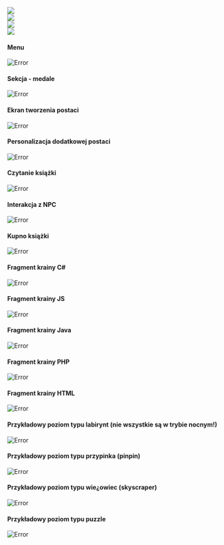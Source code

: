 <p align="left">
 <a href="https://github.com/trolit/projectZero"><img src="https://img.shields.io/badge/Dokumentacja%20dla%20u%C5%BCytkownika-gray?color=6B5B95&style=for-the-badge&logo=lgtm"></a> </br>
 <a href="https://github.com/trolit/projectZero/blob/master/README_dev.md"><img src="https://img.shields.io/badge/DOKUMENTACJA%20DLA%20DEVELOPERA-gray?color=009B77&style=for-the-badge&logo=dev.to" style="max-height: 550px;"></a> <br/>
<img src="https://img.shields.io/badge/Animowane%20zrzuty%20z%20gry (tu jesteś)-gray?color=955251&style=for-the-badge&logo=big%20cartel" style="max-height: 550px;"> <br/>
 <a href="https://github.com/trolit/projectZero/blob/master/CREDITS.md"><img src="https://img.shields.io/badge/UZNANIA-gray?color=5B5EA6&style=for-the-badge&logo=showpad" style="max-height: 550px;"></a>
</p>

#### Menu ####
![Error](https://github.com/trolit/projectZero/blob/storage/gifs/menu.gif)

#### Sekcja - medale ####
![Error](https://github.com/trolit/projectZero/blob/storage/gifs/medals.gif)

#### Ekran tworzenia postaci ####
![Error](https://github.com/trolit/projectZero/blob/storage/gifs/basic%20characters.gif)

#### Personalizacja dodatkowej postaci ####
![Error](https://github.com/trolit/projectZero/blob/storage/gifs/extra%20character%20personalization.gif)

#### Czytanie książki ####
![Error](https://github.com/trolit/projectZero/blob/storage/gifs/readBook.gif)

#### Interakcja z NPC ####
![Error](https://github.com/trolit/projectZero/blob/storage/gifs/NPC%20interaction.gif)

#### Kupno książki ####
![Error](https://github.com/trolit/projectZero/blob/storage/gifs/buyJSbook.gif)

#### Fragment krainy C# ####
![Error](https://github.com/trolit/projectZero/blob/storage/gifs/C%23%20map%20fragment.gif)

#### Fragment krainy JS ####
![Error](https://github.com/trolit/projectZero/blob/storage/gifs/JS%20map%20fragment.gif)

#### Fragment krainy Java ####
![Error](https://github.com/trolit/projectZero/blob/storage/gifs/Java%20map%20fragment.gif)

#### Fragment krainy PHP ####
![Error](https://github.com/trolit/projectZero/blob/storage/gifs/Php%20map%20fragment.gif)

#### Fragment krainy HTML ####
![Error](https://github.com/trolit/projectZero/blob/storage/gifs/html%20map%20fragment.gif)

#### Przykładowy poziom typu labirynt (nie wszystkie są w trybie nocnym!) ####
![Error](https://github.com/trolit/projectZero/blob/storage/gifs/C%23maze.gif)

#### Przykładowy poziom typu przypinka (pinpin) ####
![Error](https://github.com/trolit/projectZero/blob/storage/gifs/pinpin%20Java.gif)

#### Przykładowy poziom typu wie¿owiec (skyscraper) ####
![Error](https://github.com/trolit/projectZero/blob/storage/gifs/skyscraper%20showcase.gif)

#### Przykładowy poziom typu puzzle ####
![Error](https://github.com/trolit/projectZero/blob/storage/gifs/puzzle%20showcase.gif)
